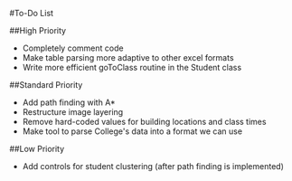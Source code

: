 #To-Do List

##High Priority
-	Completely comment code
-	Make table parsing more adaptive to other excel formats
-	Write more efficient goToClass routine in the Student class

##Standard Priority
-	Add path finding with A*
-	Restructure image layering
-	Remove hard-coded values for building locations and class times
-	Make tool to parse College's data into a format we can use

##Low Priority
-	Add controls for student clustering (after path finding is implemented)